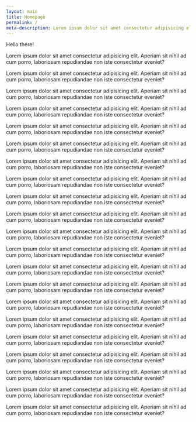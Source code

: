 ```yaml
---
layout: main
title: Homepage
permalink: /
meta-description: Lorem ipsum dolor sit amet consectetur adipisicing elit. Aperiam sit nihil ad cum porro, laboriosam repudiandae non iste consectetur eveniet?
---
```


Hello there!

Lorem ipsum dolor sit amet consectetur adipisicing elit. Aperiam sit nihil ad cum porro, laboriosam repudiandae non iste consectetur eveniet?

Lorem ipsum dolor sit amet consectetur adipisicing elit. Aperiam sit nihil ad cum porro, laboriosam repudiandae non iste consectetur eveniet?

Lorem ipsum dolor sit amet consectetur adipisicing elit. Aperiam sit nihil ad cum porro, laboriosam repudiandae non iste consectetur eveniet?

Lorem ipsum dolor sit amet consectetur adipisicing elit. Aperiam sit nihil ad cum porro, laboriosam repudiandae non iste consectetur eveniet?

Lorem ipsum dolor sit amet consectetur adipisicing elit. Aperiam sit nihil ad cum porro, laboriosam repudiandae non iste consectetur eveniet?

Lorem ipsum dolor sit amet consectetur adipisicing elit. Aperiam sit nihil ad cum porro, laboriosam repudiandae non iste consectetur eveniet?

Lorem ipsum dolor sit amet consectetur adipisicing elit. Aperiam sit nihil ad cum porro, laboriosam repudiandae non iste consectetur eveniet?

Lorem ipsum dolor sit amet consectetur adipisicing elit. Aperiam sit nihil ad cum porro, laboriosam repudiandae non iste consectetur eveniet?

Lorem ipsum dolor sit amet consectetur adipisicing elit. Aperiam sit nihil ad cum porro, laboriosam repudiandae non iste consectetur eveniet?

Lorem ipsum dolor sit amet consectetur adipisicing elit. Aperiam sit nihil ad cum porro, laboriosam repudiandae non iste consectetur eveniet?

Lorem ipsum dolor sit amet consectetur adipisicing elit. Aperiam sit nihil ad cum porro, laboriosam repudiandae non iste consectetur eveniet?

Lorem ipsum dolor sit amet consectetur adipisicing elit. Aperiam sit nihil ad cum porro, laboriosam repudiandae non iste consectetur eveniet?

Lorem ipsum dolor sit amet consectetur adipisicing elit. Aperiam sit nihil ad cum porro, laboriosam repudiandae non iste consectetur eveniet?

Lorem ipsum dolor sit amet consectetur adipisicing elit. Aperiam sit nihil ad cum porro, laboriosam repudiandae non iste consectetur eveniet?

Lorem ipsum dolor sit amet consectetur adipisicing elit. Aperiam sit nihil ad cum porro, laboriosam repudiandae non iste consectetur eveniet?

Lorem ipsum dolor sit amet consectetur adipisicing elit. Aperiam sit nihil ad cum porro, laboriosam repudiandae non iste consectetur eveniet?

Lorem ipsum dolor sit amet consectetur adipisicing elit. Aperiam sit nihil ad cum porro, laboriosam repudiandae non iste consectetur eveniet?

Lorem ipsum dolor sit amet consectetur adipisicing elit. Aperiam sit nihil ad cum porro, laboriosam repudiandae non iste consectetur eveniet?

Lorem ipsum dolor sit amet consectetur adipisicing elit. Aperiam sit nihil ad cum porro, laboriosam repudiandae non iste consectetur eveniet?

Lorem ipsum dolor sit amet consectetur adipisicing elit. Aperiam sit nihil ad cum porro, laboriosam repudiandae non iste consectetur eveniet?

Lorem ipsum dolor sit amet consectetur adipisicing elit. Aperiam sit nihil ad cum porro, laboriosam repudiandae non iste consectetur eveniet?